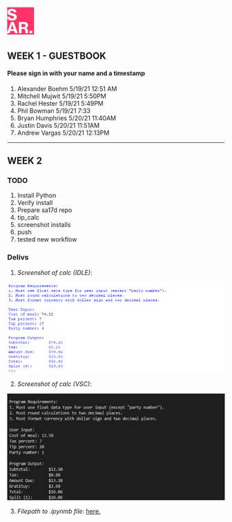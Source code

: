 # ![SAR](img/favicon.png)

##  WEEK 1 - GUESTBOOK
#### Please sign in with your name and a timestamp
1. Alexander Boehm 5/19/21 12:51 AM
2. Mitchell Mujwit 5/19/21 5:50PM
3. Rachel Hester 5/19/21 5:49PM
4. Phil Bowman 5/19/21 7:33
5. Bryan Humphries 5/20/21 11:40AM
6. Justin Davis 5/20/21 11:51AM
7. Andrew Vargas 5/20/21 12:13PM

-----------------------------------------------------------------------------

## WEEK 2 

### TODO
1. Install Python
2. Verify install
3. Prepare sa17d repo
4. tip_calc
5. screenshot installs
6. push
7. tested new workflow

### Delivs

1. *Screenshot of calc (IDLE)*:

![calcIDLE](img/calcIDLE.png)

2. *Screenshot of calc (VSC)*:

![calcVSC](img/calcVSC.png)

3.  *Filepath to .ipynmb file*: [here.](week2/tip_calculator.ipynb "notebookFP")